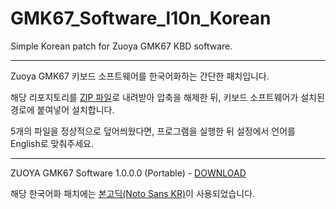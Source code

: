 # GMK67_Software_l10n_Korean
Simple Korean patch for Zuoya GMK67 KBD software.

----

Zuoya GMK67 키보드 소프트웨어를 한국어화하는 간단한 패치입니다.

해당 리포지토리를 [ZIP 파일](https://github.com/potatosalad775/GMK67_Software_l10n_Korean/archive/refs/heads/main.zip)로 내려받아 압축을 해제한 뒤, 키보드 소프트웨어가 설치된 경로에 붙여넣어 설치합니다.

5개의 파일을 정상적으로 덮어씌웠다면, 프로그램을 실행한 뒤 설정에서 언어를 English로 맞춰주세요.

----

ZUOYA GMK67 Software 1.0.0.0 (Portable) - [DOWNLOAD](https://drive.google.com/file/d/1m6CK0cwpE-pXFWYOmBw3dIw-b7E5bHwq/view?usp=sharing)

해당 한국어화 패치에는 [본고딕(Noto Sans KR)](fonts.google.com/specimen/Noto+Sans+KR)이 사용되었습니다.
